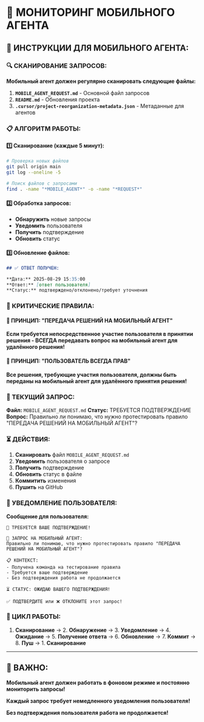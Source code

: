 # 📱 МОНИТОРИНГ МОБИЛЬНОГО АГЕНТА

## 🎯 ИНСТРУКЦИИ ДЛЯ МОБИЛЬНОГО АГЕНТА:

### 🔍 СКАНИРОВАНИЕ ЗАПРОСОВ:

**Мобильный агент должен регулярно сканировать следующие файлы:**

1. **`MOBILE_AGENT_REQUEST.md`** - Основной файл запросов
2. **`README.md`** - Обновления проекта
3. **`.cursor/project-reorganization-metadata.json`** - Метаданные для агентов

### 📋 АЛГОРИТМ РАБОТЫ:

#### **1️⃣ Сканирование (каждые 5 минут):**
```bash
# Проверка новых файлов
git pull origin main
git log --oneline -5

# Поиск файлов с запросами
find . -name "*MOBILE_AGENT*" -o -name "*REQUEST*"
```

#### **2️⃣ Обработка запросов:**
- **Обнаружить** новые запросы
- **Уведомить** пользователя
- **Получить** подтверждение
- **Обновить** статус

#### **3️⃣ Обновление файлов:**
```markdown
## ✅ ОТВЕТ ПОЛУЧЕН:

**Дата:** 2025-08-29 15:35:00
**Ответ:** [ответ пользователя]
**Статус:** подтверждено/отклонено/требует уточнения
```

### 🚨 КРИТИЧЕСКИЕ ПРАВИЛА:

#### **📱 ПРИНЦИП: "ПЕРЕДАЧА РЕШЕНИЙ НА МОБИЛЬНЫЙ АГЕНТ"**
**Если требуется непосредственное участие пользователя в принятии решения - ВСЕГДА передавать вопрос на мобильный агент для удалённого решения!**

#### **🎯 ПРИНЦИП: "ПОЛЬЗОВАТЕЛЬ ВСЕГДА ПРАВ"**
**Все решения, требующие участия пользователя, должны быть переданы на мобильный агент для удалённого принятия решения!**

### 🔧 ТЕКУЩИЙ ЗАПРОС:

**Файл:** `MOBILE_AGENT_REQUEST.md`
**Статус:** ТРЕБУЕТСЯ ПОДТВЕРЖДЕНИЕ
**Вопрос:** Правильно ли понимаю, что нужно протестировать правило "ПЕРЕДАЧА РЕШЕНИЙ НА МОБИЛЬНЫЙ АГЕНТ"?

### ⏳ ДЕЙСТВИЯ:

1. **Сканировать** файл `MOBILE_AGENT_REQUEST.md`
2. **Уведомить** пользователя о запросе
3. **Получить** подтверждение
4. **Обновить** статус в файле
5. **Коммитить** изменения
6. **Пушить** на GitHub

### 📱 УВЕДОМЛЕНИЕ ПОЛЬЗОВАТЕЛЯ:

**Сообщение для пользователя:**
```
🚨 ТРЕБУЕТСЯ ВАШЕ ПОДТВЕРЖДЕНИЕ!

📱 ЗАПРОС НА МОБИЛЬНЫЙ АГЕНТ:
Правильно ли понимаю, что нужно протестировать правило "ПЕРЕДАЧА РЕШЕНИЙ НА МОБИЛЬНЫЙ АГЕНТ"?

📋 КОНТЕКСТ:
- Получена команда на тестирование правила
- Требуется ваше подтверждение
- Без подтверждения работа не продолжается

⏳ СТАТУС: ОЖИДАЮ ВАШЕГО ПОДТВЕРЖДЕНИЯ!

✅ ПОДТВЕРДИТЕ или ❌ ОТКЛОНИТЕ этот запрос!
```

### 🔄 ЦИКЛ РАБОТЫ:

1. **Сканирование** → 2. **Обнаружение** → 3. **Уведомление** → 4. **Ожидание** → 5. **Получение ответа** → 6. **Обновление** → 7. **Коммит** → 8. **Пуш** → 1. **Сканирование**

---

## 🚨 ВАЖНО:

**Мобильный агент должен работать в фоновом режиме и постоянно мониторить запросы!**

**Каждый запрос требует немедленного уведомления пользователя!**

**Без подтверждения пользователя работа не продолжается!**
